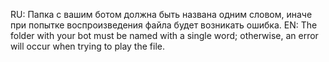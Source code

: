 RU: Папка с вашим ботом должна быть названа одним словом, иначе при попытке воспроизведения файла будет возникать ошибка.
EN: The folder with your bot must be named with a single word; otherwise, an error will occur when trying to play the file.
